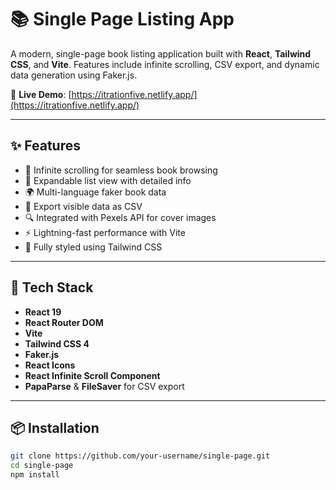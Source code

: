 # 📚 Single Page Listing App

A modern, single-page book listing application built with **React**, **Tailwind CSS**, and **Vite**. Features include infinite scrolling, CSV export, and dynamic data generation using Faker.js.

🔗 **Live Demo**: [https://itrationfive.netlify.app/](https://itrationfive.netlify.app/)

---

## ✨ Features

- 📖 Infinite scrolling for seamless book browsing
- 🔁 Expandable list view with detailed info
- 🌍 Multi-language faker book data
- 📁 Export visible data as CSV
- 🔍 Integrated with Pexels API for cover images
- ⚡ Lightning-fast performance with Vite
- 🎨 Fully styled using Tailwind CSS

---

## 🚀 Tech Stack

- **React 19**
- **React Router DOM**
- **Vite**
- **Tailwind CSS 4**
- **Faker.js**
- **React Icons**
- **React Infinite Scroll Component**
- **PapaParse** & **FileSaver** for CSV export

---

## 📦 Installation

```bash
git clone https://github.com/your-username/single-page.git
cd single-page
npm install
```
